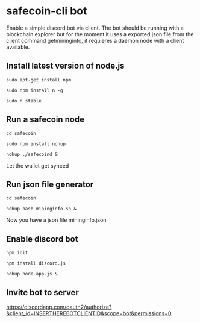 # safecoin-cli bot

Enable a simple discord bot via client. The bot should be running with a blockchain explorer but for the moment it uses a exported json file from the client command getmininginfo, it requieres a daemon node with a client available.

## Install latest version of node.js

```
sudo apt-get install npm

sudo npm install n -g

sudo n stable
```


## Run a safecoin node

```
cd safecoin 

sudo npm install nohup

nohup ./safecoind &

```
Let the wallet get synced 


## Run json file generator

```
cd safecoin

nohup bash mininginfo.sh &
```
Now you have a json file mininginfo.json

## Enable discord bot
```
npm init 

npm install discord.js

nohup node app.js &
```

## Invite bot to server

https://discordapp.com/oauth2/authorize?&client_id=INSERTHEREBOTCLIENTID&scope=bot&permissions=0
